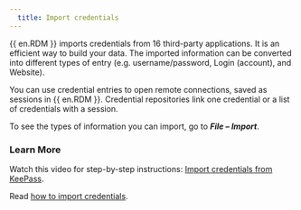 ```yaml
---
  title: Import credentials
---
```

{{ en.RDM }} imports credentials from 16 third-party applications. It is an efficient way to build your data. The imported information can be converted into different types of entry (e.g. username/password, Login (account), and Website).  

You can use credential entries to open remote connections, saved as sessions in {{ en.RDM }}. Credential repositories link one credential or a list of credentials with a session.  

To see the types of information you can import, go to ***File – Import***.  

### Learn More

Watch this video for step-by-step instructions: [Import credentials from KeePass](https://youtu.be/0Oq4gLkF88A).  

Read [how to import credentials](/kb/remote-desktop-manager/how-to-articles/import-credentials-keepass/).
